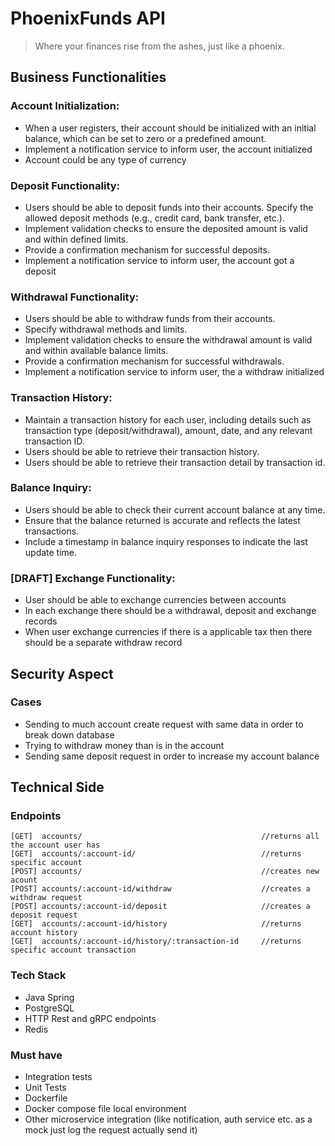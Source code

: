 # PhoenixFunds API

> Where your finances rise from the ashes, just like a phoenix.

## Business Functionalities

### Account Initialization:

- When a user registers, their account should be initialized with an initial balance, which can be set to zero or a predefined amount.
- Implement a notification service to inform user, the account initialized
- Account could be any type of currency

### Deposit Functionality:

- Users should be able to deposit funds into their accounts.
    Specify the allowed deposit methods (e.g., credit card, bank transfer, etc.).
- Implement validation checks to ensure the deposited amount is valid and within defined limits.
- Provide a confirmation mechanism for successful deposits.
- Implement a notification service to inform user, the account got a deposit

### Withdrawal Functionality:

- Users should be able to withdraw funds from their accounts.
- Specify withdrawal methods and limits.
- Implement validation checks to ensure the withdrawal amount is valid and within available balance limits.
- Provide a confirmation mechanism for successful withdrawals.
- Implement a notification service to inform user, the a withdraw initialized 

### Transaction History:

- Maintain a transaction history for each user, including details such as transaction type (deposit/withdrawal), amount, date, and any relevant transaction ID.
- Users should be able to retrieve their transaction history.
- Users should be able to retrieve their transaction detail by transaction id.

### Balance Inquiry:

- Users should be able to check their current account balance at any time.
- Ensure that the balance returned is accurate and reflects the latest transactions.
- Include a timestamp in balance inquiry responses to indicate the last update time.

### [DRAFT] Exchange Functionality:

- User should be able to exchange currencies between accounts
- In each exchange there should be a withdrawal, deposit and exchange records
- When user exchange currencies if there is a applicable tax then there should be a separate withdraw record

## Security Aspect

### Cases

- Sending to much account create request with same data in order to break down database
- Trying to withdraw money than is in the account
- Sending same deposit request in order to increase my account balance

## Technical Side 

### Endpoints

``````
[GET]  accounts/                                        //returns all the account user has
[GET]  accounts/:account-id/                            //returns specific account
[POST] accounts/                                        //creates new acount
[POST] accounts/:account-id/withdraw                    //creates a withdraw request
[POST] accounts/:account-id/deposit                     //creates a deposit request
[GET]  accounts/:account-id/history                     //returns account history
[GET]  accounts/:account-id/history/:transaction-id     //returns specific account transaction
``````

### Tech Stack

- Java Spring
- PostgreSQL
- HTTP Rest and gRPC endpoints
- Redis 

### Must have 

- Integration tests
- Unit Tests
- Dockerfile
- Docker compose file local environment
- Other microservice integration (like notification, auth service etc. as a mock just log the request actually send it)